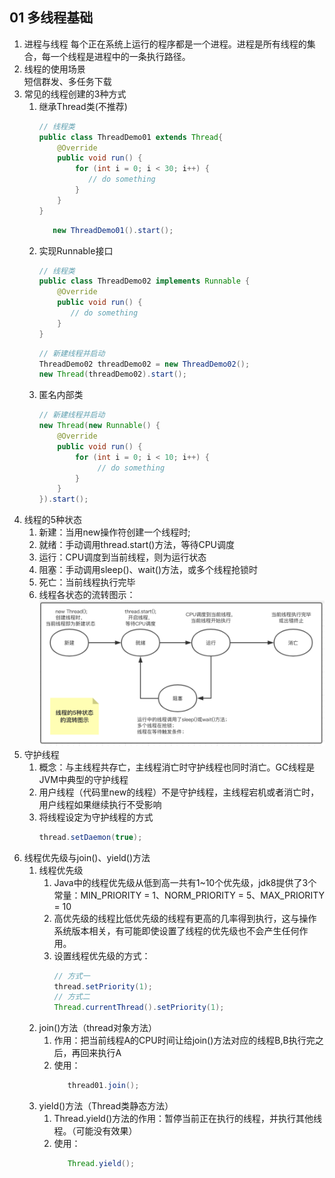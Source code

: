 ## 01 多线程基础
1. 进程与线程 
    每个正在系统上运行的程序都是一个进程。进程是所有线程的集合，每一个线程是进程中的一条执行路径。
1. 线程的使用场景  
    短信群发、多任务下载
1. 常见的线程创建的3种方式
    1. 继承Thread类(不推荐)
        ```java
        // 线程类
        public class ThreadDemo01 extends Thread{
            @Override
            public void run() {
                for (int i = 0; i < 30; i++) {
                   // do something
                }
            }
        }
        ```
        ``` java
           new ThreadDemo01().start();
        ```
    1. 实现Runnable接口
        ```java
        // 线程类
        public class ThreadDemo02 implements Runnable {
            @Override
            public void run() {
               // do something
            }
        }
        ```
        ``` java
        // 新建线程并启动
        ThreadDemo02 threadDemo02 = new ThreadDemo02();
        new Thread(threadDemo02).start();
        ```
    1. 匿名内部类
       ``` java
       // 新建线程并启动
       new Thread(new Runnable() {
           @Override
           public void run() {
               for (int i = 0; i < 10; i++) {
                    // do something
               }
           }
       }).start();
       ```
1. 线程的5种状态
    1. 新建：当用new操作符创建一个线程时;
    1. 就绪：手动调用thread.start()方法，等待CPU调度
    1. 运行：CPU调度到当前线程，则为运行状态
    1. 阻塞：手动调用sleep()、wait()方法，或多个线程抢锁时
    1. 死亡：当前线程执行完毕
    1. 线程各状态的流转图示：   
        ![](src/main/resources/images/0101.png)
1. 守护线程
    1. 概念：与主线程共存亡，主线程消亡时守护线程也同时消亡。GC线程是JVM中典型的守护线程
    1. 用户线程（代码里new的线程）不是守护线程，主线程宕机或者消亡时，用户线程如果继续执行不受影响
    1. 将线程设定为守护线程的方式
        ``` java
        thread.setDaemon(true);
        ```
1. 线程优先级与join()、yield()方法
    1. 线程优先级
        1. Java中的线程优先级从低到高一共有1~10个优先级，jdk8提供了3个常量：MIN_PRIORITY = 1、NORM_PRIORITY = 5、MAX_PRIORITY = 10
        1. 高优先级的线程比低优先级的线程有更高的几率得到执行，这与操作系统版本相关，有可能即使设置了线程的优先级也不会产生任何作用。
        1. 设置线程优先级的方式：  
            ``` java
            // 方式一
            thread.setPriority(1);
            // 方式二
            Thread.currentThread().setPriority(1);
            ```
    1. join()方法（thread对象方法）
        1. 作用：把当前线程A的CPU时间让给join()方法对应的线程B,B执行完之后，再回来执行A
        1. 使用：  
            ``` java
               thread01.join();
            ```
    1. yield()方法（Thread类静态方法）
        1. Thread.yield()方法的作用：暂停当前正在执行的线程，并执行其他线程。（可能没有效果）
        1. 使用：  
            ``` java
               Thread.yield();
            ```